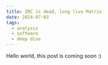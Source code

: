 ```yaml
---
title: IRC is dead, long live Matrix
date: 2024-07-03
tags:
  - analysis
  - software
  - deep dive
---
```

Hello world, this post is coming soon :)